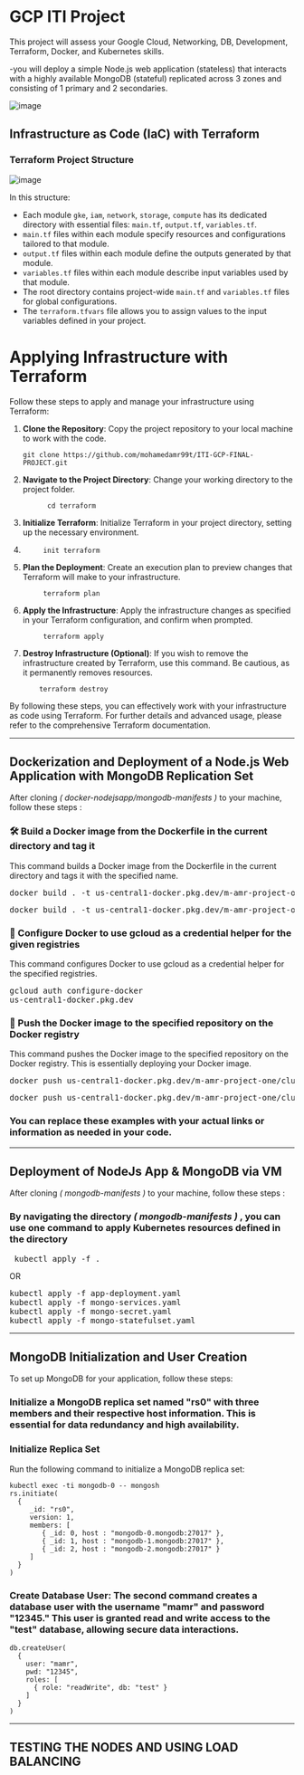 # GCP ITI Project
This project will assess your Google Cloud, Networking, DB, Development,
Terraform, Docker, and Kubernetes skills.

-you will deploy a simple Node.js web application (stateless) that
interacts with a highly available MongoDB (stateful) replicated across 3 zones
and consisting of 1 primary and 2 secondaries.

![image](https://github.com/mohamedamr99t/ITI-GCP-FINAL-PROJECT/assets/139065575/cb1c221b-0aad-4071-bf50-e970a508f975)

## Infrastructure as Code (IaC) with Terraform 
### Terraform Project Structure

![image](https://github.com/mohamedamr99t/ITI-GCP-FINAL-PROJECT/assets/139065575/34331303-050e-4122-b4e9-b9c8e626efdb)

</details>

In this structure:

- Each module `gke`, `iam`, `network`, `storage`, `compute` has its dedicated directory with essential files: `main.tf`, `output.tf`, `variables.tf`.
- `main.tf` files within each module specify resources and configurations tailored to that module.
- `output.tf` files within each module define the outputs generated by that module.
- `variables.tf` files within each module describe input variables used by that module.
- The root directory contains project-wide `main.tf` and `variables.tf` files for global configurations.
- The `terraform.tfvars` file allows you to assign values to the input variables defined in your project.

# Applying Infrastructure with Terraform

Follow these steps to apply and manage your infrastructure using Terraform:

1. **Clone the Repository**: Copy the project repository to your local machine to work with the code.

       git clone https://github.com/mohamedamr99t/ITI-GCP-FINAL-PROJECT.git
   
2. **Navigate to the Project Directory**: Change your working directory to the project folder. 
  
             cd terraform 
   
3. **Initialize Terraform**: Initialize Terraform in your project directory, setting up the necessary environment.

4.          init terraform 

5. **Plan the Deployment**: Create an execution plan to preview changes that Terraform will make to your infrastructure.
  
            terraform plan 

6. **Apply the Infrastructure**: Apply the infrastructure changes as specified in your Terraform configuration, and confirm when prompted.

            terraform apply

7. **Destroy Infrastructure (Optional)**: If you wish to remove the infrastructure created by Terraform, use this command. Be cautious, as it permanently removes resources.
  
           terraform destroy 

By following these steps, you can effectively work with your infrastructure as code using Terraform. For further details and advanced usage, please refer to the comprehensive Terraform documentation.

---
## Dockerization and Deployment of a Node.js Web Application with MongoDB Replication Set
After cloning *( docker-nodejsapp/mongodb-manifests )* to your machine, follow these steps : 
### 🛠️ Build a Docker image from the Dockerfile in the current directory and tag it
  This command builds a Docker image from the Dockerfile in the current directory and tags it with the specified name.
   <pre>docker build . -t us-central1-docker.pkg.dev/m-amr-project-one/cluster-storage/nodejsapp:v1      -> nodeJs app    </pre>
   <pre>docker build . -t us-central1-docker.pkg.dev/m-amr-project-one/cluster-storage/mongodb-image:v1    -> mongoDB      </pre>  

### 🔑 Configure Docker to use gcloud as a credential helper for the given registries
  This command configures Docker to use gcloud as a credential helper for the specified registries.
    <pre>gcloud auth configure-docker us-central1-docker.pkg.dev</pre>  

### 🚀 Push the Docker image to the specified repository on the Docker registry
  This command pushes the Docker image to the specified repository on the Docker registry. This is essentially deploying your Docker image.
   <pre>docker push us-central1-docker.pkg.dev/m-amr-project-one/cluster-storage/nodejsapp:v1      -> nodeJs app    </pre>
   <pre>docker push us-central1-docker.pkg.dev/m-amr-project-one/cluster-storage/mongodb-image:v1    -> mongoDB      </pre>  
### You can replace these examples with your actual links or information as needed in your code.
---
## Deployment of NodeJs App & MongoDB via VM 
After cloning *( mongodb-manifests )* to your machine, follow these steps : 
### By navigating the directory *( mongodb-manifests )* , you can use one command to apply Kubernetes resources defined in the directory
<pre> kubectl apply -f . </pre>
OR 
<pre>kubectl apply -f app-deployment.yaml
kubectl apply -f mongo-services.yaml
kubectl apply -f mongo-secret.yaml
kubectl apply -f mongo-statefulset.yaml</pre>
---
## MongoDB Initialization and User Creation

To set up MongoDB for your application, follow these steps:

### Initialize a MongoDB replica set named "rs0" with three members and their respective host information. This is essential for data redundancy and high availability.
### Initialize Replica Set

Run the following command to initialize a MongoDB replica set:

```shell
kubectl exec -ti mongodb-0 -- mongosh 
rs.initiate(
  {
     _id: "rs0",
     version: 1,
     members: [
        { _id: 0, host : "mongodb-0.mongodb:27017" },
        { _id: 1, host : "mongodb-1.mongodb:27017" },
        { _id: 2, host : "mongodb-2.mongodb:27017" }
     ]
  }
)
```
### Create Database User: The second command creates a database user with the username "mamr" and password "12345." This user is granted read and write access to the "test" database, allowing secure data interactions.
```
db.createUser(
  {
    user: "mamr",
    pwd: "12345",
    roles: [
      { role: "readWrite", db: "test" }
    ]
  }
)
```

---
## TESTING THE NODES AND USING LOAD BALANCING
